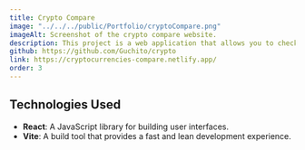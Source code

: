 ```yaml
---
title: Crypto Compare
image: "../../../public/Portfolio/cryptoCompare.png"
imageAlt: Screenshot of the crypto compare website.
description: This project is a web application that allows you to check cryptocurrency prices in real-time. Built with React and Vite.
github: https://github.com/Guchito/crypto
link: https://cryptocurrencies-compare.netlify.app/
order: 3
---
```



## Technologies Used

- **React**: A JavaScript library for building user interfaces.
- **Vite**: A build tool that provides a fast and lean development experience.
